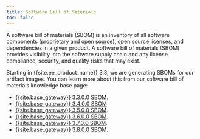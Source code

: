 ```yaml
---
title: Software Bill of Materials
toc: false
---
```


A software bill of materials (SBOM) is an inventory of all software components (proprietary and open source), open source licenses, and dependencies in a given product. A software bill of materials (SBOM) provides visibility into the software supply chain and any license compliance, security, and quality risks that may exist.

Starting in {{site.ee_product_name}} 3.3, we are generating SBOMs for our artifact images.
You can learn more about this from our software bill of materials knowledge base page:
* [{{site.base_gateway}} 3.3.0.0 SBOM](https://support.konghq.com/support/s/article/SBOM-Artifacts-for-Kong-Gateway-3-3-0-0).
* [{{site.base_gateway}} 3.4.0.0 SBOM](https://support.konghq.com/support/s/article/SBOM-Artifacts-for-Kong-Gateway-3-4-0-0)
* [{{site.base_gateway}} 3.5.0.0 SBOM](https://support.konghq.com/support/s/article/SBOM-Artifacts-for-Kong-Gateway-3-5-0-0).
* [{{site.base_gateway}} 3.6.0.0 SBOM](https://support.konghq.com/support/s/article/SBOM-Artifacts-for-Kong-Gateway-3-6-0-0).
* [{{site.base_gateway}} 3.7.0.0 SBOM](https://support.konghq.com/support/s/article/SBOM-Artifacts-for-Kong-Gateway-3-7-0-0).
* [{{site.base_gateway}} 3.8.0.0 SBOM](https://support.konghq.com/support/s/article/SBOM-Artifacts-for-Kong-Gateway-3-8-0-0).
